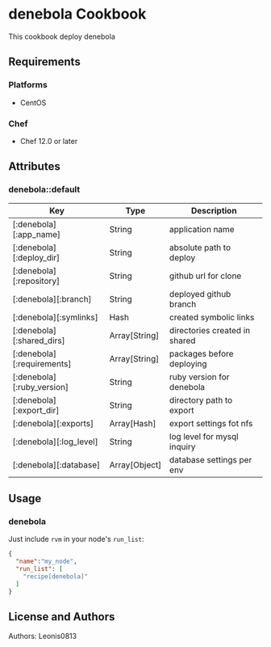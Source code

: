 # denebola Cookbook

This cookbook deploy denebola

## Requirements

### Platforms

- CentOS

### Chef

- Chef 12.0 or later

## Attributes

### denebola::default

|Key                         |Type         |Description                  |
|----------------------------|-------------|-----------------------------|
|[:denebola][:app_name]      |String       |application name             |
|[:denebola][:deploy_dir]    |String       |absolute path to deploy      |
|[:denebola][:repository]    |String       |github url for clone         |
|[:denebola][:branch]        |String       |deployed github branch       |
|[:denebola][:symlinks]      |Hash         |created symbolic links       |
|[:denebola][:shared_dirs]   |Array[String]|directories created in shared|
|[:denebola][:requirements]  |Array[String]|packages before deploying    |
|[:denebola][:ruby_version]  |String       |ruby version for denebola    |
|[:denebola][:export_dir]    |String       |directory path to export     |
|[:denebola][:exports]       |Array[Hash]  |export settings fot nfs      |
|[:denebola][:log_level]     |String       |log level for mysql inquiry  |
|[:denebola][:database]      |Array[Object]|database settings per env    |

## Usage

### denebola

Just include `rvm` in your node's `run_list`:

```json
{
  "name":"my_node",
  "run_list": [
    "recipe[denebola]"
  ]
}
```

## License and Authors

Authors: Leonis0813

